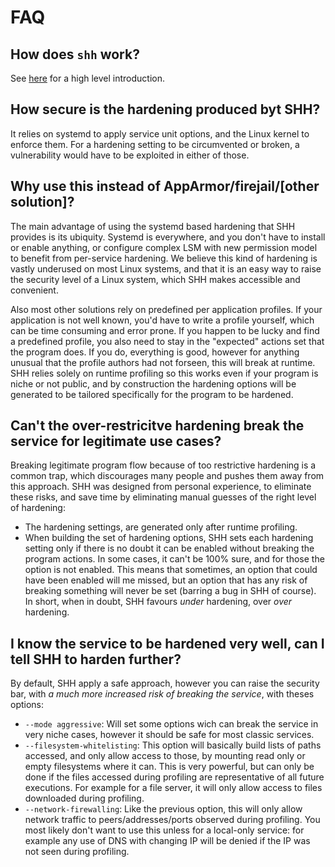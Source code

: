 # FAQ

## How does `shh` work?

See [here](https://www.synacktiv.com/publications/systemd-hardening-made-easy-with-shh) for a high level introduction.

## How secure is the hardening produced byt SHH?

It relies on systemd to apply service unit options, and the Linux kernel to enforce them.
For a hardening setting to be circumvented or broken, a vulnerability would have to be exploited in either of those.

## Why use this instead of AppArmor/firejail/[other solution]?

The main advantage of using the systemd based hardening that SHH provides is its ubiquity.
Systemd is everywhere, and you don't have to install or enable anything, or configure complex LSM with new permission model to benefit from per-service hardening.
We believe this kind of hardening is vastly underused on most Linux systems, and that it is an easy way to raise the security level of a Linux system, which SHH makes accessible and convenient.

Also most other solutions rely on predefined per application profiles. If your application is not well known, you'd have to write a profile yourself, which can be time consuming and error prone. If you happen to be lucky and find a predefined profile, you also need to stay in the "expected" actions set that the program does. If you do, everything is good, however for anything unusual that the profile authors had not forseen, this will break at runtime. SHH relies solely on runtime profiling so this works even if your program is niche or not public, and by construction the hardening options will be generated to be tailored specifically for the program to be hardened.

## Can't the over-restricitve hardening break the service for legitimate use cases?

Breaking legitimate program flow because of too restrictive hardening is a common trap, which discourages many people and pushes them away from this approach.
SHH was designed from personal experience, to eliminate these risks, and save time by eliminating manual guesses of the right level of hardening:

- The hardening settings, are generated only after runtime profiling.
- When building the set of hardening options, SHH sets each hardening setting only if there is no doubt it can be enabled without breaking the program actions. In some cases, it can't be 100% sure, and for those the option is not enabled. This means that sometimes, an option that could have been enabled will me missed, but an option that has any risk of breaking something will never be set (barring a bug in SHH of course). In short, when in doubt, SHH favours _under_ hardening, over _over_ hardening.

## I know the service to be hardened very well, can I tell SHH to harden further?

By default, SHH apply a safe approach, however you can raise the security bar, with _a much more increased risk of breaking the service_, with theses options:

- `--mode aggressive`: Will set some options wich can break the service in very niche cases, however it should be safe for most classic services.
- `--filesystem-whitelisting`: This option will basically build lists of paths accessed, and only allow access to those, by mounting read only or empty filesystems where it can. This is very powerful, but can only be done if the files accessed during profiling are representative of all future executions. For example for a file server, it will only allow access to files downloaded during profiling.
- `--network-firewalling`: Like the previous option, this will only allow network traffic to peers/addresses/ports observed during profiling. You most likely don't want to use this unless for a local-only service: for example any use of DNS with changing IP will be denied if the IP was not seen during profiling.
